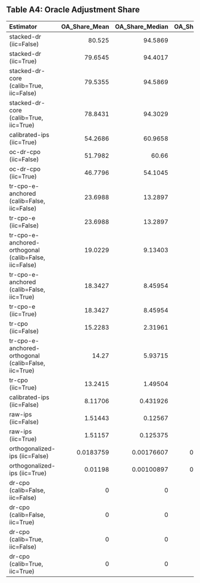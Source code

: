 ## Table A4: Oracle Adjustment Share

| Estimator                                             |   OA_Share_Mean |   OA_Share_Median |   OA_Share_Max |   Coverage_Base |   Coverage_OA |   Coverage_Diff |
|:------------------------------------------------------|----------------:|------------------:|---------------:|----------------:|--------------:|----------------:|
| stacked-dr (iic=False)                                |      80.525     |       94.5869     |      99.9244   |         50      |       95      |       45        |
| stacked-dr (iic=True)                                 |      79.6545    |       94.4017     |      99.9244   |         50.8333 |       95      |       44.1667   |
| stacked-dr-core (calib=True, iic=False)               |      79.5355    |       94.5869     |      99.9244   |         50      |       95      |       45        |
| stacked-dr-core (calib=True, iic=True)                |      78.8431    |       94.3029     |      99.9244   |         51.6667 |       95      |       43.3333   |
| calibrated-ips (iic=True)                             |      54.2686    |       60.9658     |      99.7964   |         53.8889 |       53.8889 |        0        |
| oc-dr-cpo (iic=False)                                 |      51.7982    |       60.66       |      97.5765   |         78.3333 |       93.3333 |       15        |
| oc-dr-cpo (iic=True)                                  |      46.7796    |       54.1045     |      95.2489   |         77.5    |       95      |       17.5      |
| tr-cpo-e-anchored (calib=False, iic=False)            |      23.6988    |       13.2897     |      97.9438   |         85.8333 |       92.5    |        6.66667  |
| tr-cpo-e (iic=False)                                  |      23.6988    |       13.2897     |      97.9438   |         85.8333 |       92.5    |        6.66667  |
| tr-cpo-e-anchored-orthogonal (calib=False, iic=False) |      19.0229    |        9.13403    |      97.944    |         90      |       93.3333 |        3.33333  |
| tr-cpo-e-anchored (calib=False, iic=True)             |      18.3427    |        8.45954    |      96.5237   |         91.6667 |       95      |        3.33333  |
| tr-cpo-e (iic=True)                                   |      18.3427    |        8.45954    |      96.5237   |         91.6667 |       95      |        3.33333  |
| tr-cpo (iic=False)                                    |      15.2283    |        2.31961    |      99.7939   |         90      |       93.3333 |        3.33333  |
| tr-cpo-e-anchored-orthogonal (calib=False, iic=True)  |      14.27      |        5.93715    |      96.5187   |         94.1667 |       95      |        0.833333 |
| tr-cpo (iic=True)                                     |      13.2415    |        1.49504    |      99.569    |         93.3333 |       95      |        1.66667  |
| calibrated-ips (iic=False)                            |       8.11706   |        0.431926   |      71.8679   |         96.1111 |       96.1111 |        0        |
| raw-ips (iic=False)                                   |       1.51443   |        0.12567    |      27.9019   |         99.4444 |       99.4444 |        0        |
| raw-ips (iic=True)                                    |       1.51157   |        0.125375   |      27.8199   |         99.4444 |       99.4444 |        0        |
| orthogonalized-ips (iic=False)                        |       0.0183759 |        0.00176607 |       0.815098 |         98.8889 |       98.8889 |        0        |
| orthogonalized-ips (iic=True)                         |       0.01198   |        0.00100897 |       0.502552 |         99.4444 |       99.4444 |        0        |
| dr-cpo (calib=False, iic=False)                       |       0         |        0          |       0        |        100      |      100      |        0        |
| dr-cpo (calib=False, iic=True)                        |       0         |        0          |       0        |        100      |      100      |        0        |
| dr-cpo (calib=True, iic=False)                        |       0         |        0          |       0        |         99.4048 |       99.4048 |        0        |
| dr-cpo (calib=True, iic=True)                         |       0         |        0          |       0        |        100      |      100      |        0        |